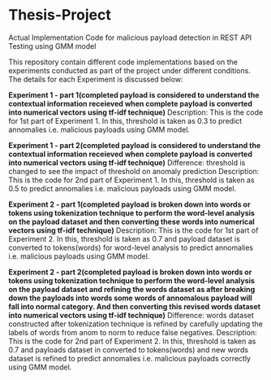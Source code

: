 # Thesis-Project
Actual Implementation Code for malicious payload detection in REST API Testing using GMM model

This repository contain different code implementations based on the experiments conducted as part of the project under different conditions. The details for each Experiment is discussed below:

**Experiment 1 - part 1(completed payload is considered to understand the contextual information receieved when complete payload is converted into numerical vectors using tf-idf technique)**
Description: This is the code for 1st part of Experiment 1. In this, threshold is taken as 0.3 to predict annomalies i.e. malicious payloads using GMM model.

**Experiment 1 - part 2(completed payload is considered to understand the contextual information receieved when complete payload is converted into numerical vectors using tf-idf technique)**
Difference: threshold is changed to see the impact of threshold on anomaly prediction
Description: This is the code for 2nd part of Experiment 1. In this, threshold is taken as 0.5 to predict annomalies i.e. malicious payloads using GMM model.

**Experiment 2 - part 1(completed payload is broken down into words or tokens using tokenization technique to perform the word-level analysis on the payload dataset and then converting these words into numerical vectors using tf-idf technique)**
Description: This is the code for 1st part of Experiment 2. In this, threshold is taken as 0.7 and payload dataset is converted to tokens(words) for word-level analysis to predict annomalies i.e. malicious payloads using GMM model.

**Experiment 2 - part 2(completed payload is broken down into words or tokens using tokenization technique to perform the word-level analysis on the payload dataset and refining the words dataset as after breaking down the payloads into words some words of annomalous payload will fall into normal category. And then converting this revised words dataset into numerical vectors using tf-idf technique)**
Difference: words dataset constructed after tokenization technique is refined by carefully updating the labels of words from anom to norm to reduce false negatives.
Description: This is the code for 2nd part of Experiment 2. In this, threshold is taken as 0.7 and payloads dataset in converted to tokens(words) and new words dataset is refined to predict annomalies i.e. malicious payloads correctly using GMM model.
